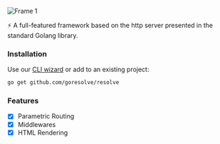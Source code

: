 ![Frame 1](https://user-images.githubusercontent.com/113010734/213919705-3e80acc1-d752-4f20-ab59-f55ee695d434.png)

⚡️ A full-featured framework based on the http server presented in the standard Golang library.

### Installation

Use our [CLI wizard](https://github.com/goresolve/cli) or add to an existing project:
```bash
go get github.com/goresolve/resolve
```

### Features
- [X] Parametric Routing
- [X] Middlewares
- [X] HTML Rendering
